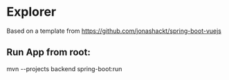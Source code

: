 # Explorer

Based on a template from https://github.com/jonashackt/spring-boot-vuejs

## Run App from root:

mvn --projects backend spring-boot:run
